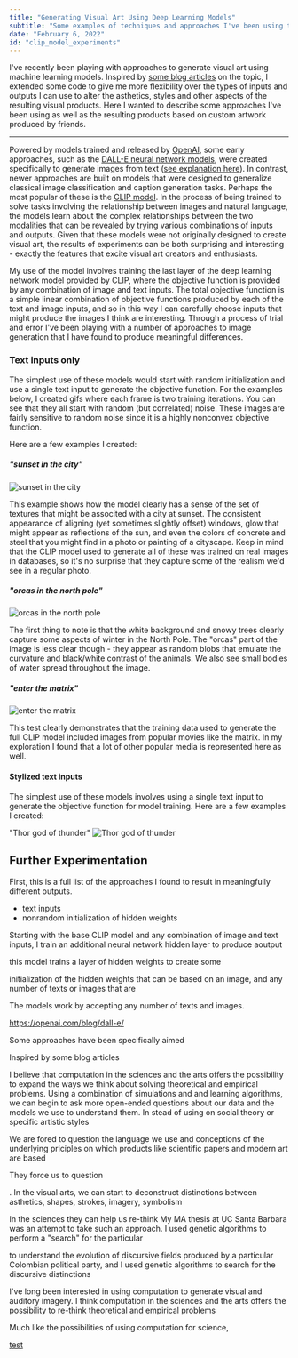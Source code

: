 ```yaml
---
title: "Generating Visual Art Using Deep Learning Models"
subtitle: "Some examples of techniques and approaches I've been using to generate visual art using deep learning models."
date: "February 6, 2022"
id: "clip_model_experiments"
---
```


I've recently been playing with approaches to generate visual art using machine learning models. Inspired by [some blog articles](https://ml.berkeley.edu/blog/posts/clip-art/) on the topic, I extended some code to give me more flexibility over the types of inputs and outputs I can use to alter the asthetics, styles and other aspects of the resulting visual products. Here I wanted to describe some approaches I've been using as well as the resulting products based on custom artwork produced by friends.

---

Powered by models trained and released by [OpenAI](https://openai.com/), some early approaches, such as the [DALL-E neural network models](https://openai.com/blog/dall-e/), were created specifically to generate images from text ([see explanation here](https://ml.berkeley.edu/blog/posts/vq-vae/)). In contrast, newer approaches are built on models that were designed to generalize classical image classification and caption generation tasks. Perhaps the most popular of these is the [CLIP model](https://openai.com/blog/clip/). In the process of being trained to solve tasks involving the relationship between images and natural language, the models learn about the complex relationships between the two modalities that can be revealed by trying various combinations of inputs and outputs. Given that these models were not originally designed to create visual art, the results of experiments can be both surprising and interesting - exactly the features that excite visual art creators and enthusiasts. 

My use of the model involves training the last layer of the deep learning network model provided by CLIP, where the objective function is provided by any combination of image and text inputs. The total objective function is a simple linear combination of objective functions produced by each of the text and image inputs, and so in this way I can carefully choose inputs that might produce the images I think are interesting. Through a process of trial and error I've been playing with a number of approaches to image generation that I have found to produce meaningful differences.


### Text inputs only

The simplest use of these models would start with random initialization and use a single text input to generate the objective function. For the examples below, I created gifs where each frame is two training iterations. You can see that they all start with random (but correlated) noise. These images are fairly sensitive to random noise since it is a highly nonconvex objective function.

Here are a few examples I created:

##### "sunset in the city"

![sunset in the city](https://storage.googleapis.com/public_data_09324832787/mlart/text_only03-None-im-text0%3Dsunset_in_the_city-0_final.gif)

This example shows how the model clearly has a sense of the set of textures that might be associted with a city at sunset. The consistent appearance of aligning (yet sometimes slightly offset) windows, glow that might appear as reflections of the sun, and even the colors of concrete and steel that you might find in a photo or painting of a cityscape. Keep in mind that the CLIP model used to generate all of these was trained on real images in databases, so it's no surprise that they capture some of the realism we'd see in a regular photo.


##### "orcas in the north pole"

![orcas in the north pole](https://storage.googleapis.com/public_data_09324832787/mlart/text_only03-None-im-text0%3Dorcas_in_the_north_pole-4_final.gif)

The first thing to note is that the white background and snowy trees clearly capture some aspects of winter in the North Pole. The "orcas" part of the image is less clear though - they appear as random blobs that emulate the curvature and black/white contrast of the animals. We also see small bodies of water spread throughout the image.


##### "enter the matrix"

![enter the matrix](https://storage.googleapis.com/public_data_09324832787/mlart/text_only03-None-im-text0%3Denter_the_matrix-1_final.gif)

This test clearly demonstrates that the training data used to generate the full CLIP model included images from popular movies like the matrix. In my exploration I found that a lot of other popular media is represented here as well.

#### Stylized text inputs

The simplest use of these models involves using a single text input to generate the objective function for model training. Here are a few examples I created:

"Thor god of thunder"
![Thor god of thunder](https://storage.googleapis.com/public_data_09324832787/blogpost_colombia_paz_event.jpg)



## Further Experimentation

First, this is a full list of the approaches I found to result in meaningfully different outputs.

+ text inputs
+ nonrandom initialization of hidden weights

Starting with the base CLIP model and any combination of image and text inputs, I train an additional neural network hidden layer to produce aoutput

this model trains a layer of hidden weights to create some 


initialization of the hidden weights that can be based on an image, and any number of texts or images that are 

The models work by accepting any number of texts and images. 



https://openai.com/blog/dall-e/


Some approaches have been specifically aimed 

Inspired by some blog articles 

I believe that computation in the sciences and the arts offers the possibility to expand the ways we think about solving theoretical and empirical problems. Using a combination of simulations and and learning algorithms, we can begin to ask more open-ended questions about our data and the models we use to understand them. In stead of using on social theory or specific artistic styles 

We are fored to question the language we use and conceptions of the underlying priciples on which products like scientific papers and modern art are based

They force us to question 


. In the visual arts, we can start to deconstruct distinctions between asthetics, shapes, strokes, imagery, symbolism 

In the sciences they can help us re-think 
My MA thesis at UC Santa Barbara was an attempt to take such an approach. I used genetic algorithms to perform a "search" for the particular 


 to understand the evolution of discursive fields produced by a particular Colombian political party, and I used genetic algorithms to search for the discursive distinctions 


I've long been interested in using computation to generate visual and auditory imagery. I think computation in the sciences and the arts offers the possibility to re-think theoretical and empirical problems

Much like the possibilities of using computation for science,

[test](https://ml.berkeley.edu/blog/posts/clip-art/)




